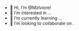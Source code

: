 - 👋 Hi, I’m @Mzlviorel
- 👀 I’m interested in ...
- 🌱 I’m currently learning ...
- 💞️ I’m looking to collaborate on .
